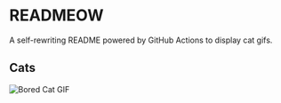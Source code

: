 # READMEOW

A self-rewriting README powered by GitHub Actions to display cat gifs.

## Cats

![Bored Cat GIF](https://media3.giphy.com/media/v1.Y2lkPTlhY2QwMmRhbHdyM3ZzaThidGM2Ym0wamdvNnlpenhseHEzZ3dnaXk0cGNvdnQ1MiZlcD12MV9naWZzX3NlYXJjaCZjdD1n/mlvseq9yvZhba/200.gif)
